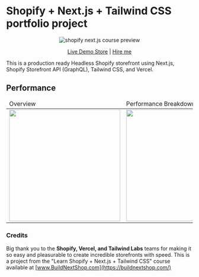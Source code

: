 # Shopify + Next.js + Tailwind CSS portfolio project

<div align="center">
  <img src="https://cdn.shopify.com/s/files/1/0524/4390/6207/files/site-preview.gif?v=1630892895" alt="shopify next.js course preview">
  <p align="center">
    <a href="https://shopify-next-js-tailwind-seven.vercel.app/">Live Demo Store</a> | <a href="https://www.upwork.com/freelancers/~01adae76a6fd6cd404">Hire me</a>
  </p>
</div>


This is a production ready Headless Shopify storefront using Next.js, Shopify Storefront API (GraphQL), Tailwind CSS, and Vercel.


## Performance

<table align="center">
  <thead>
    <tr>
      <td>Overview</td>
      <td>Performance Breakdown</td>
    <tr>
  </thead>
  <tbody>
  <tr>
    <td valign="top"><img width="300" src="https://cdn.shopify.com/s/files/1/0524/4390/6207/files/Screen_Shot_2021-09-05_at_7.01.58_PM.png?v=1630893822"/></td>
    <td valign="top"><img width="300" src="https://cdn.shopify.com/s/files/1/0524/4390/6207/files/Screen_Shot_2021-09-05_at_7.02.38_PM.png?v=1630893822"/></td>
  </tr>
  </tbody>
</table>

### Credits
Big thank you to the **Shopify, Vercel, and Tailwind Labs** teams for making it so easy and pleasurable to create incredible storefronts with speed. This is a project from the "Learn Shopify + Next.js + Tailwind CSS" course available at [www.BuildNextShop.com](https://buildnextshop.com/)